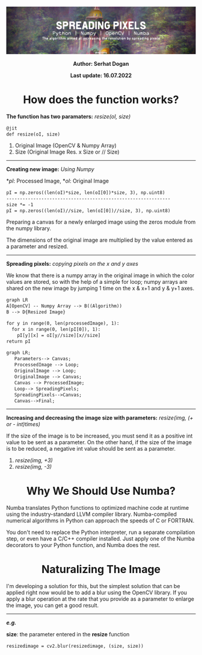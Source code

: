 <p align="center">
  <img src="https://github.com/serhatdog/spreading-pixels/blob/main/repo-banner-w.png?raw=true" alt="Spreading Pixels">
</p>

<p align="center"><b>Author: Serhat Dogan</b><p>
<p align="center"><b>Last update: 16.07.2022</b><p>

<h1 align="center">How does the function works?</h1>

**The function has two paramaters:** *resize(oI, size)*
    
    @jit
    def resize(oI, size)

   1. Original Image (OpenCV & Numpy Array)
   2. Size (Original Image Res. x Size or // Size)
    
 <hr>
    
 **Creating new image:** *Using Numpy*
 
 **pI*: Processed Image, **oI*: Original Image
 
    pI = np.zeros((len(oI)*size, len(oI[0])*size, 3), np.uint8)
    -------------------------------------------------------------
    size *= -1 
    pI = np.zeros((len(oI)//size, len(oI[0])//size, 3), np.uint8)
 
Preparing a canvas for a newly enlarged image using the zeros module from the numpy library.
 
The dimensions of the original image are multiplied by the value entered as a parameter and resized.
 <hr>
 
**Spreading pixels:** *copying pixels on the x and y axes*

We know that there is a numpy array in the original image in which the color values are stored, so with the help of a simple for loop; numpy arrays are shared on the new image by jumping 1 time on the x & x+1 and y & y+1 axes.

```mermaid
graph LR
A[OpenCV] -- Numpy Array --> B((Algorithm))
B --> D{Resized Image}
```

    for y in range(0, len(processedImage), 1):
      for x in range(0, len(pI[0]), 1):
        pI[y][x] = oI[y//size][x//size]
    return pI
 
 ```mermaid
graph LR;
    Parameters--> Canvas;
    ProcessedImage --> Loop;
    OriginalImage --> Loop;
    OriginalImage --> Canvas;
    Canvas --> ProcessedImage;
    Loop--> SpreadingPixels;
    SpreadingPixels-->Canvas;
    Canvas-->Final;
```

<hr>

**Increasing and decreasing the image size with parameters:** *resize(img, (+ or - int)times)*

If the size of the image is to be increased, you must send it as a positive int value to be sent as a parameter. On the other hand, if the size of the image is to be reduced, a negative int value should be sent as a parameter.

  1. *resize(img, +3)*
  2. *resize(img, -3)*

<h1 align="center">Why We Should Use Numba?</h1>

Numba translates Python functions to optimized machine code at runtime using the industry-standard LLVM compiler library. Numba-compiled numerical algorithms in Python can approach the speeds of C or FORTRAN.

You don't need to replace the Python interpreter, run a separate compilation step, or even have a C/C++ compiler installed. Just apply one of the Numba decorators to your Python function, and Numba does the rest.

<h1 align="center">Naturalizing The Image</h1>
I'm developing a solution for this, but the simplest solution that can be applied right now would be to add a blur using the OpenCV library.
If you apply a blur operation at the rate that you provide as a parameter to enlarge the image, you can get a good result.
<hr>

***e.g.***

**size**: the parameter entered in the **resize** function

    resizedimage = cv2.blur(resizedimage, (size, size))
